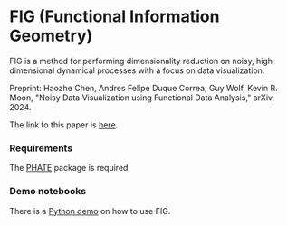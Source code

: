 # FIG (Functional Information Geometry)


FIG is a method for performing dimensionality reduction on noisy, high dimensional dynamical processes with a focus on data visualization. 

Preprint: Haozhe Chen, Andres Felipe Duque Correa, Guy Wolf, Kevin R. Moon, "Noisy Data Visualization using Functional Data Analysis," arXiv, 2024. 

The link to this paper is [here](https://arxiv.org/abs/2406.03396). 


### Requirements

The [PHATE](https://github.com/KrishnaswamyLab/PHATE/tree/master/Python) package is required. 

### Demo notebooks 

There is a [Python demo](https://github.com/KevinMoonLab/FIG/blob/main/FIG_demo.ipynb) on how to use FIG. 

